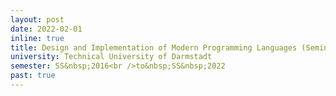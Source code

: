 ```yaml
---
layout: post
date: 2022-02-01
inline: true
title: Design and Implementation of Modern Programming Languages (Seminar)
university: Technical University of Darmstadt
semester: SS&nbsp;2016<br />to&nbsp;SS&nbsp;2022
past: true
---
```

